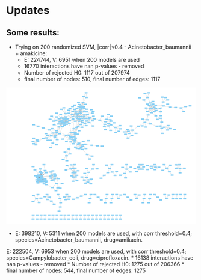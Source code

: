 # Updates 

## Some results:


* Trying on 200 randomized SVM, |corr|<0.4 - Acinetobacter_baumannii + amakicine:
    * E: 224744, V: 6951 when 200 models are used
    * 16770 interactions have nan p-values - removed
    * Number of rejected H0: 1117 out of 207974
    * final number of nodes: 510, final number of edges: 1117

![](image.png)

* E: 398210, V: 5311 when 200 models are used, with corr threshold=0.4; species=Acinetobacter_baumannii, drug=amikacin.

E: 222504, V: 6953 when 200 models are used, with corr threshold=0.4; species=Campylobacter_coli, drug=ciprofloxacin.
    * 16138 interactions have nan p-values - removed
    * Number of rejected H0: 1275 out of 206366
    * final number of nodes: 544, final number of edges: 1275
